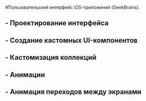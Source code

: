 #Пользовательский интерфейс iOS-приложений (GeekBrains).

## - Проектирование интерфейса
## - Создание кастомных UI-компонентов
## - Кастомизация коллекций
## - Анимации
## - Анимация переходов между экранами
